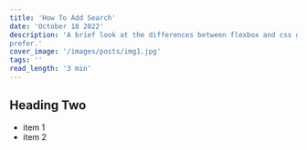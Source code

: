 ```yaml
---
title: 'How To Add Search'
date: 'October 18 2022'
description: 'A brief look at the differences between flexbox and css grid,their best use cases and which one I
prefer.'
cover_image: '/images/posts/img1.jpg'
tags: ''
read_length: '3 min'
---
```


## Heading Two

- item 1
- item 2
